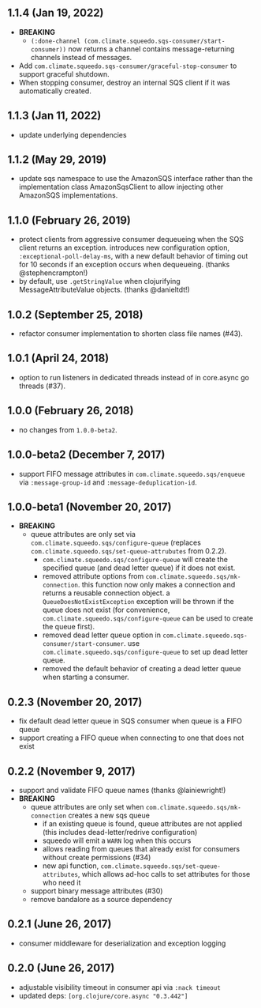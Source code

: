 ## 1.1.4 (Jan 19, 2022)

* **BREAKING**
  * `(:done-channel (com.climate.squeedo.sqs-consumer/start-consumer))` now returns a channel contains message-returning channels instead of messages.
* Add `com.climate.squeedo.sqs-consumer/graceful-stop-consumer` to support graceful shutdown.
* When stopping consumer, destroy an internal SQS client if it was automatically created.

## 1.1.3 (Jan 11, 2022)

* update underlying dependencies

## 1.1.2 (May 29, 2019)

* update sqs namespace to use the AmazonSQS interface rather than the implementation class AmazonSqsClient
  to allow injecting other AmazonSQS implementations.

## 1.1.0 (February 26, 2019)

* protect clients from aggressive consumer dequeueing when the SQS client returns an exception.
  introduces new configuration option, `:exceptional-poll-delay-ms`, with a new default
  behavior of timing out for 10 seconds if an exception occurs when dequeueing. (thanks @stephencrampton!)
* by default, use `.getStringValue` when clojurifying MessageAttributeValue objects. (thanks @danieltdt!)

## 1.0.2 (September 25, 2018)

* refactor consumer implementation to shorten class file names (#43).

## 1.0.1 (April 24, 2018)

* option to run listeners in dedicated threads instead of in core.async go
  threads (#37).

## 1.0.0 (February 26, 2018)

* no changes from `1.0.0-beta2`.

## 1.0.0-beta2 (December 7, 2017)

* support FIFO message attributes in `com.climate.squeedo.sqs/enqueue` via `:message-group-id` and `:message-deduplication-id`.

## 1.0.0-beta1 (November 20, 2017)

* **BREAKING**
  * queue attributes are only set via `com.climate.squeedo.sqs/configure-queue`
    (replaces `com.climate.squeedo.sqs/set-queue-attrubutes` from 0.2.2).
    * `com.climate.squeedo.sqs/configure-queue` will create the specified
      queue (and dead letter queue) if it does not exist.
    * removed attribute options from `com.climate.squeedo.sqs/mk-connection`.
      this function now only makes a connection and returns a reusable connection object.
      a `QueueDoesNotExistException` exception will be thrown if the queue does not exist
      (for convenience, `com.climate.squeedo.sqs/configure-queue` can be used
      to create the queue first).
    * removed dead letter queue option in `com.climate.squeedo.sqs-consumer/start-consumer`.
      use `com.climate.squeedo.sqs/configure-queue` to set up dead letter queue.
    * removed the default behavior of creating a dead letter queue when starting a
      consumer.

## 0.2.3 (November 20, 2017)

* fix default dead letter queue in SQS consumer when queue is a FIFO queue
* support creating a FIFO queue when connecting to one that does not exist

## 0.2.2 (November 9, 2017)

* support and validate FIFO queue names (thanks @lainiewright!)
* **BREAKING**
  * queue attributes are only set when `com.climate.squeedo.sqs/mk-connection` creates a new sqs queue
    * if an existing queue is found, queue attributes are not applied (this includes dead-letter/redrive configuration)
    * squeedo will emit a `WARN` log when this occurs
    * allows reading from queues that already exist for consumers without create permissions (#34)
    * new api function, `com.climate.squeedo.sqs/set-queue-attributes`, which allows ad-hoc calls to set attributes
    for those who need it
  * support binary message attributes (#30)
  * remove bandalore as a source dependency

## 0.2.1 (June 26, 2017)

* consumer middleware for deserialization and exception logging

## 0.2.0 (June 26, 2017)

* adjustable visibility timeout in consumer api via `:nack timeout`
* updated deps: `[org.clojure/core.async "0.3.442"]`
